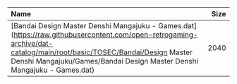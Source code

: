 |Name|Size|
|:---|---:|
|[Bandai Design Master Denshi Mangajuku - Games.dat](https://raw.githubusercontent.com/open-retrogaming-archive/dat-catalog/main/root/basic/TOSEC/Bandai/Design Master Denshi Mangajuku/Games/Bandai Design Master Denshi Mangajuku - Games.dat)|2040|
